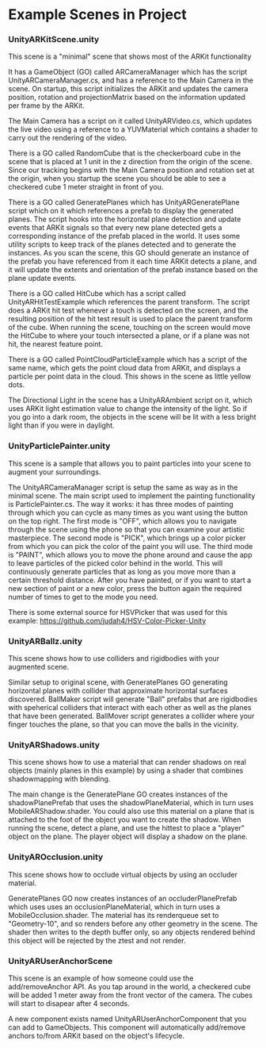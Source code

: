 # Example Scenes in Project

### UnityARKitScene.unity

This scene is a "minimal" scene that shows most of the ARKit functionality

It has a GameObject (GO) called ARCameraManager which has the script UnityARCameraManager.cs, and has a reference to the Main Camera in the scene.  On startup, this script initializes the ARKit and updates the camera position, rotation and projectionMatrix based on the information updated per frame by the ARKit.

The Main Camera has a script on it called UnityARVideo.cs, which updates the live video using a reference to a YUVMaterial which contains a shader to carry out the rendering of the video.

There is a GO called RandomCube that is the checkerboard cube in the scene that is placed at 1 unit in the z direction from the origin of the scene.  Since our tracking begins with the Main Camera position and rotation set at the origin, when you startup the scene you should be able to see a checkered cube 1 meter straight in front of you.

There is a GO called GeneratePlanes which has UnityARGeneratePlane script which on it which references a prefab to display the generated planes.  The script hooks into the horizontal plane detection and update events that ARKit signals so that every new plane detected gets a corresponding instance of the prefab placed in the world.  It uses some utility scripts to keep track of the planes detected and to generate the instances.  As you scan the scene, this GO should generate an instance of the prefab you have referenced from it each time ARKit detects a plane, and it will update the extents and orientation of the prefab instance based on the plane update events.

There is a GO called HitCube which has a script called UnityARHitTestExample which references the parent transform.  The script does a ARKit hit test whenever a touch is detected on the screen, and the resulting position of the hit test result is used to place the parent transform of the cube.  When running the scene, touching on the screen would move the HitCube to where your touch intersected a plane, or if a plane was not hit, the nearest feature point.

There is a GO called PointCloudParticleExample which has a script of the same name, which gets the point cloud data from ARKit, and displays a particle per point data in the cloud.  This shows in the scene as little yellow dots.

The Directional Light in the scene has a UnityARAmbient script on it, which uses ARKit light estimation value to change the intensity of the light. So if you go into a dark room, the objects in the scene will be lit with a less bright light than if you were in daylight.


### UnityParticlePainter.unity

This scene is a sample that allows you to paint particles into your scene to augment your surroundings.

The UnityARCameraManager script is setup the same as way as in the minimal scene.
The main script used to implement the painting functionality is ParticlePainter.cs.  The way it works: it has three modes of painting through which you can cycle as many times as you want using the button on the top right.  The first mode is "OFF", which allows you to navigate through the scene using the phone so that you can examine your artistic masterpiece.  The second mode is "PICK", which brings up a color picker from which you can pick the color of the paint you will use.  The third mode is "PAINT", which allows you to move the phone around and cause the app to leave particles of the picked color behind in the world.  This will continuously generate particles that as long as you move more than a certain threshold distance.  After you have painted, or if you want to start a new section of paint or a new color, press the button again the required number of times to get to the mode you need.

There is some external source for HSVPicker that was used for this example: https://github.com/judah4/HSV-Color-Picker-Unity

### UnityARBallz.unity

This scene shows how to use colliders and rigidbodies with your augmented scene.

Similar setup to original scene, with GeneratePlanes GO generating horizontal planes with collider that approximate horizontal surfaces discovered.  BallMaker script will generate "Ball" prefabs that are rigidbodies with speherical colliders that interact with each other as well as the planes that have been generated.  BallMover script generates a collider where your finger touches the plane, so that you can move the balls in the vicinity.

### UnityARShadows.unity

This scene shows how to use a material that can render shadows on real objects (mainly planes in this example) by using a shader that combines shadowmapping with blending.

The main change is the GeneratePlane GO creates instances of the shadowPlanePrefab that uses the shadowPlaneMaterial, which in turn uses MobileARShadow.shader.  You could also use this material on a plane that is attached to the foot of the object you want to create the shadow.  When running the scene, detect a plane, and use the hittest to place a "player" object on the plane.  The player object will display a shadow on the plane.

### UnityAROcclusion.unity

This scene shows how to occlude virtual objects by using an occluder material.

GeneratePlanes GO now creates instances of an occluderPlanePrefab which uses uses an occlusionPlaneMaterial, which in turn uses a MobileOcclusion.shader. The material has its renderqueue set to "Geometry-10", and so renders before any other geometry in the scene.  The shader then writes to the depth buffer only, so any objects rendered behind this object will be rejected by the ztest and not render.


### UnityARUserAnchorScene

This scene is an example of how someone could use the add/removeAnchor API.  As you tap around in the world, a checkered cube will be added 1 meter away from the front vector of the camera.  The cubes will start to disapear after 4 seconds.

A new component exists named UnityARUserAnchorComponent that you can add to GameObjects.  This component will automatically add/remove anchors to/from ARKit based on the object's lifecycle.

